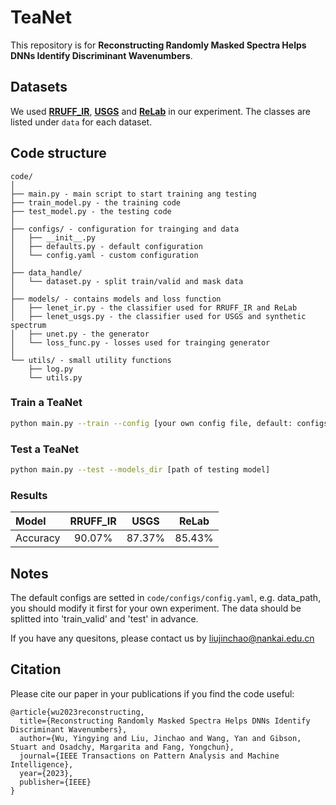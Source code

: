 # TeaNet

This repository is for **Reconstructing Randomly Masked Spectra Helps DNNs Identify Discriminant Wavenumbers**.

## Datasets

We used **[RRUFF_IR](https://rruff.info/zipped_data_files/infrared/Processed.zip)**, **[USGS](https://www.sciencebase.gov/catalog/item/requestDownload/5807a2a2e4b0841e59e3a18d?filePath=__disk__97%2F9c%2F35%2F979c35f740ed4991a282a918115a6652270462dd)** and **[ReLab](https://drive.google.com/drive/folders/1KNvZSw5nPa75CUG0-FZsaLq29b7B-ZTU)** in our experiment. The classes are listed under `data`  for each dataset.

## Code structure

```
code/
│
├── main.py - main script to start training ang testing
├── train_model.py - the training code
├── test_model.py - the testing code
│
├── configs/ - configuration for trainging and data
│   ├── __init__.py
│   ├── defaults.py - default configuration
│   └── config.yaml - custom configuration
│
├── data_handle/
│   └── dataset.py - split train/valid and mask data
│
├── models/ - contains models and loss function
│   ├── lenet_ir.py - the classifier used for RRUFF_IR and ReLab
│   ├── lenet_usgs.py - the classifier used for USGS and synthetic spectrum
│   ├── unet.py - the generator
│   └── loss_func.py - losses used for trainging generator
│  
└── utils/ - small utility functions
    ├── log.py
    └── utils.py
```

### Train a TeaNet

```bash
python main.py --train --config [your own config file, default: configs/config.yaml]
```

### Test a TeaNet

```bash
python main.py --test --models_dir [path of testing model]
```

### Results

| Model  | RRUFF_IR  | USGS | ReLab |
| :----- | :-------: | :----------------: | :---: |
| Accuracy | 90.07% |        87.37%         |  85.43%  |

## Notes

The default configs are setted in `code/configs/config.yaml`, e.g. data_path, you should modify it first for your own  experiment. The data should be splitted into 'train_valid' and 'test' in advance.

If you have any quesitons, please contact us by liujinchao@nankai.edu.cn

## Citation

Please cite our paper in your publications if you find the code useful:

```
@article{wu2023reconstructing,
  title={Reconstructing Randomly Masked Spectra Helps DNNs Identify Discriminant Wavenumbers},
  author={Wu, Yingying and Liu, Jinchao and Wang, Yan and Gibson, Stuart and Osadchy, Margarita and Fang, Yongchun},
  journal={IEEE Transactions on Pattern Analysis and Machine Intelligence},
  year={2023},
  publisher={IEEE}
}
```


